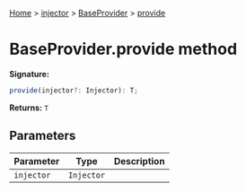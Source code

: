 [Home](./index) &gt; [injector](./injector.md) &gt; [BaseProvider](./injector.baseprovider.md) &gt; [provide](./injector.baseprovider.provide.md)

# BaseProvider.provide method


**Signature:**
```javascript
provide(injector?: Injector): T;
```
**Returns:** `T`

## Parameters

|  Parameter | Type | Description |
|  --- | --- | --- |
|  `injector` | `Injector` |  |

